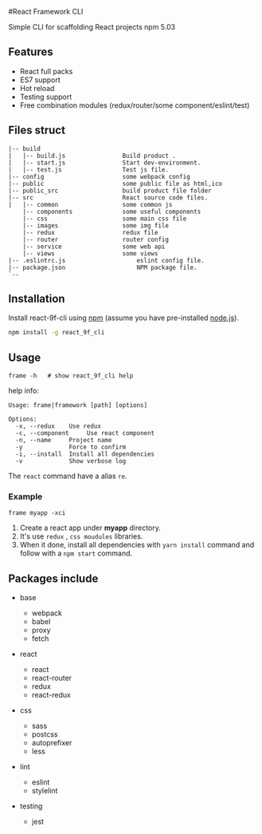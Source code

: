 #React Framework CLI

Simple CLI for scaffolding React projects 
npm 5.03

## Features

* React full packs
* ES7 support
* Hot reload
* Testing support
* Free combination modules (redux/router/some component/eslint/test)


## Files struct
```
|-- build
|   |-- build.js				Build product .
|   |-- start.js				Start dev-environment.
|   |-- test.js				    Test js file.
|-- config                      some webpack config
|-- public                      some public file as html,ico
|-- public_src                  build product file folder
|-- src							React source code files.
|   |-- common                  some common js
    |-- components              some useful components
    |-- css                     some main css file
    |-- images                  some img file
    |-- redux                   redux file
    |-- router                  router config
    |-- service                 some web api
    |-- views                   some views
|-- .eslintrc.js					eslint config file.
|-- package.json					NPM package file.
`--

```

## Installation

Install react-9f-cli using [npm](https://www.npmjs.com/) (assume you have pre-installed [node.js](https://nodejs.org/)).

```bash
npm install -g react_9f_cli
```

## Usage

```
frame -h   # show react_9f_cli help
```
help info:
```
Usage: frame|framework [path] [options]

Options:
  -x, --redux    Use redux
  -c, --component     Use react component
  -n, --name     Project name
  -y             Force to confirm
  -i, --install  Install all dependencies
  -v             Show verbose log
```

The `react` command have a alias `re`.

### Example

```
frame myapp -xci 
```
1. Create a react app under **myapp** directory.
2. It's use `redux` , `css moudules` libraries. 
3. When it done, install all dependencies with `yarn install` command and follow with a `npm start` command. 

## Packages include

* base
	* webpack
	* babel
	* proxy
	* fetch

* react
	* react
	* react-router
	* redux
	* react-redux

* css
	* sass
	* postcss
	* autoprefixer
	* less

* lint
	* eslint
    * stylelint

* testing
	* jest

